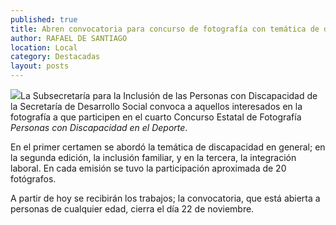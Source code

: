 ```yaml
---
published: true
title: Abren convocatoria para concurso de fotografía con temática de discapacidad en el deporte
author: RAFAEL DE SANTIAGO
location: Local
category: Destacadas
layout: posts
---
```


![](http://i.imgur.com/MGQcGyXm.jpg)La Subsecretaría para la Inclusión de las Personas con Discapacidad de la Secretaría de Desarrollo Social convoca a aquellos interesados en la fotografía a que participen en el cuarto Concurso Estatal de Fotografía _Personas con Discapacidad en el Deporte_. 

En el primer certamen se abordó la temática de discapacidad en general; en la segunda edición, la inclusión familiar, y en la tercera, la integración laboral. En cada emisión se tuvo la participación aproximada de 20 fotógrafos. 

A partir de hoy se recibirán los trabajos; la convocatoria, que está abierta a personas de cualquier edad, cierra el día 22 de noviembre. 

